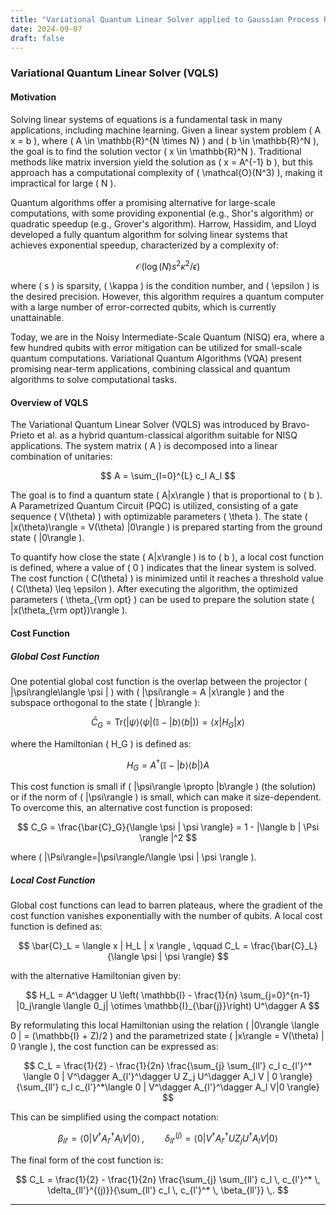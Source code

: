 ```yaml
---
title: "Variational Quantum Linear Solver applied to Gaussian Process Regression"
date: 2024-09-07
draft: false
---
```

<script src="https://polyfill.io/v3/polyfill.min.js?features=es6"></script>
<script id="MathJax-script" async src="https://cdn.jsdelivr.net/npm/mathjax@3/es5/tex-mml-chtml.js"></script>
   
### Variational Quantum Linear Solver (VQLS)

#### Motivation
Solving linear systems of equations is a fundamental task in many applications, including machine learning. Given a linear system problem \( A x = b \), where \( A \in \mathbb{R}^{N \times N} \) and \( b \in \mathbb{R}^N \), the goal is to find the solution vector \( x \in \mathbb{R}^N \). Traditional methods like matrix inversion yield the solution as \( x = A^{-1} b \), but this approach has a computational complexity of \( \mathcal{O}(N^3) \), making it impractical for large \( N \).
 
Quantum algorithms offer a promising alternative for large-scale computations, with some providing exponential (e.g., Shor's algorithm) or quadratic speedup (e.g., Grover's algorithm). Harrow, Hassidim, and Lloyd developed a fully quantum algorithm for solving linear systems that achieves exponential speedup, characterized by a complexity of:

$$
\mathcal{O}\left(\log(N) s^2 \kappa^2 / \epsilon\right)
$$

where \( s \) is sparsity, \( \kappa \) is the condition number, and \( \epsilon \) is the desired precision. However, this algorithm requires a quantum computer with a large number of error-corrected qubits, which is currently unattainable.

Today, we are in the Noisy Intermediate-Scale Quantum (NISQ) era, where a few hundred qubits with error mitigation can be utilized for small-scale quantum computations. Variational Quantum Algorithms (VQA) present promising near-term applications, combining classical and quantum algorithms to solve computational tasks.

#### Overview of VQLS
The Variational Quantum Linear Solver (VQLS) was introduced by Bravo-Prieto et al. as a hybrid quantum-classical algorithm suitable for NISQ applications. The system matrix \( A \) is decomposed into a linear combination of unitaries:

$$
A = \sum_{l=0}^{L} c_l A_l
$$

The goal is to find a quantum state \( A|x\rangle \) that is proportional to \( b \). A Parametrized Quantum Circuit (PQC) is utilized, consisting of a gate sequence \( V(\theta) \) with optimizable parameters \( \theta \). The state \( |x(\theta)\rangle = V(\theta) |0\rangle \) is prepared starting from the ground state \( |0\rangle \).

To quantify how close the state \( A|x\rangle \) is to \( b \), a local cost function is defined, where a value of \( 0 \) indicates that the linear system is solved. The cost function \( C(\theta) \) is minimized until it reaches a threshold value \( C(\theta) \leq \epsilon \). After executing the algorithm, the optimized parameters \( \theta_{\rm opt} \) can be used to prepare the solution state \( |x(\theta_{\rm opt})\rangle \).

#### Cost Function
##### Global Cost Function
One potential global cost function is the overlap between the projector \( |\psi\rangle\langle \psi | \) with \( |\psi\rangle = A |x\rangle \) and the subspace orthogonal to the state \( |b\rangle \):

$$
\bar{C}_G = \text{Tr}(|\psi\rangle\langle\psi|(\mathbb{I} - |b\rangle\langle b|)) = \langle x | H_G | x \rangle
$$

where the Hamiltonian \( H_G \) is defined as:

$$
H_G = A^\dagger (\mathbb{I} - |b\rangle \langle b |)A
$$

This cost function is small if \( |\psi\rangle \propto |b\rangle \) (the solution) or if the norm of \( |\psi\rangle \) is small, which can make it size-dependent. To overcome this, an alternative cost function is proposed:

$$
C_G = \frac{\bar{C}_G}{\langle \psi | \psi \rangle} = 1 - |\langle b | \Psi \rangle |^2
$$

where \( |\Psi\rangle=|\psi\rangle/\langle \psi | \psi \rangle \).

##### Local Cost Function
Global cost functions can lead to barren plateaus, where the gradient of the cost function vanishes exponentially with the number of qubits. A local cost function is defined as:

$$
\bar{C}_L =  \langle x | H_L | x \rangle , \qquad C_L = \frac{\bar{C}_L}{\langle \psi | \psi \rangle}
$$

with the alternative Hamiltonian given by:

$$
H_L = A^\dagger U \left( \mathbb{I} - \frac{1}{n} \sum_{j=0}^{n-1} |0_j\rangle \langle 0_j| \otimes \mathbb{I}_{\bar{j}}\right) U^\dagger A
$$

By reformulating this local Hamiltonian using the relation \( |0\rangle \langle 0 | = (\mathbb{I} + Z)/2 \) and the parametrized state \( |x\rangle = V(\theta) | 0 \rangle \), the cost function can be expressed as:

$$
C_L = \frac{1}{2} - \frac{1}{2n} \frac{\sum_{j} \sum_{ll'} c_l c_{l'}^* \langle 0 | V^\dagger A_{l'}^\dagger U Z_j U^\dagger A_l V | 0 \rangle}{\sum_{ll'} c_l c_{l'}^*\langle 0 | V^\dagger A_{l'}^\dagger A_l V|0 \rangle}
$$

This can be simplified using the compact notation:

$$
\beta_{ll'} = \langle 0 | V^\dagger A_{l'}^\dagger A_l V | 0 \rangle \, , \quad \quad \delta_{ll'}^{(j)} = \langle 0 | V^\dagger A_{l'}^\dagger U Z_j U^\dagger A_l V | 0 \rangle
$$

The final form of the cost function is:

$$
C_L = \frac{1}{2} - \frac{1}{2n} \frac{\sum_{j} \sum_{ll'}  c_l \, c_{l'}^* \, \delta_{ll'}^{(j)}}{\sum_{ll'}  c_l \, c_{l'}^* \, \beta_{ll'}} \,.
$$

---
